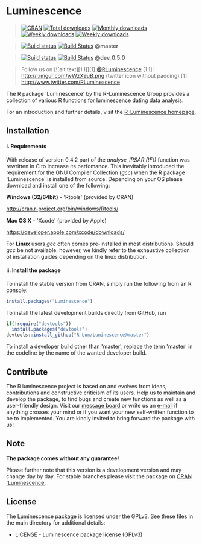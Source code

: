 # Luminescence
> [![CRAN](http://www.r-pkg.org/badges/version/Luminescence)](http://cran.rstudio.com/package=Luminescence)
> [![Total downloads](http://cranlogs.r-pkg.org/badges/grand-total/Luminescence)](http://www.r-pkg.org/pkg/Luminescence)
> [![Monthly downloads](http://cranlogs.r-pkg.org/badges/Luminescence)](http://www.r-pkg.org/pkg/Luminescence)
> [![Weekly downloads](http://cranlogs.r-pkg.org/badges/last-week/Luminescence)](http://www.r-pkg.org/pkg/Luminescence)
> [![Weekly downloads](http://cranlogs.r-pkg.org/badges/last-day/Luminescence)](http://www.r-pkg.org/pkg/Luminescence)

> [![Build status](https://ci.appveyor.com/api/projects/status/jtgqr9a6jajn02y0/branch/master?svg=true)](https://ci.appveyor.com/project/tzerk/luminescence/branch/master)
[![Build Status](https://travis-ci.org/R-Lum/Luminescence.svg?branch=master)](https://travis-ci.org/R-Lum/Luminescence)
**@master**

> [![Build status](https://ci.appveyor.com/api/projects/status/jtgqr9a6jajn02y0/branch/dev_0.5.0?svg=true)](https://ci.appveyor.com/project/tzerk/luminescence/branch/dev_0.5.0)
[![Build Status](https://travis-ci.org/R-Lum/Luminescence.svg?branch=dev_0.5.0)](https://travis-ci.org/R-Lum/Luminescence)
**@dev_0.5.0**


> Follow us on [![alt text][1.1]][1] <a href="http://www.twitter.com/RLuminescence" target="_blank">@RLuminescence</a>
[1.1]: http://i.imgur.com/wWzX9uB.png (twitter icon without padding)
[1]: http://www.twitter.com/RLuminescence


The R package 'Luminescence' by the R-Luminescence Group provides a collection of various R functions for luminescence dating data analysis.

For an introduction and further details, visit the [R-Luminescence homepage](http://www.r-luminescence.de).

## Installation

#### i. Requirements

With release of version 0.4.2 part of the *analyse_IRSAR.RF()* function was rewritten in C to increase its perfomance. This inevitably introduced the requirement for the GNU Compiler Collection (*gcc*) when the R package 'Luminescence' is installed from source. Depending on your OS please download and install one of the following:

**Windows (32/64bit)** - 'Rtools' (provided by CRAN)

   http://cran.r-project.org/bin/windows/Rtools/

**Mac OS X** - 'Xcode' (provided by Apple)

   https://developer.apple.com/xcode/downloads/

For **Linux** users *gcc* often comes pre-installed in most distributions. Should *gcc* be not available, however, we kindly refer to the exhaustive collection of installation guides depending on the linux distribution.

#### ii. Install the package

To install the stable version from CRAN, simply run the following from an R console:

```r
install.packages("Luminescence")
```


To install the latest development builds directly from GitHub, run

```r
if(!require("devtools"))
  install.packages("devtools")
devtools::install_github("R-Lum/Luminescence@master")
```

To install a developer build other than 'master', replace the term 'master' in the codeline by the name
of the wanted developer build. 

## Contribute

The R luminescence project is based on and evolves from ideas, contributions and constructive criticism of its users. Help us to maintain and develop the package, to find bugs and create new functions as well as a user-friendly design. Visit our [message board](https://forum.r-luminescence.de) or write us an [e-mail](mailto:team@r-luminescence.de) if anything crosses your mind or if you want your new self-written function to be to implemented. You are kindly invited to bring forward the package with us!

## Note

**The package comes without any guarantee!**

Please further note that this version is a development version and may change day by day. For stable branches please visit
the package on [CRAN 'Luminescence'](http://cran.r-project.org/package=Luminescence).

## License

The Luminescence package is licensed under the GPLv3. See these files in the main directory for additional details: 

- LICENSE - Luminescence package license (GPLv3)
